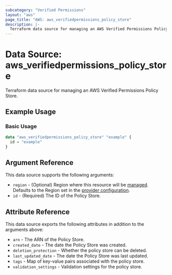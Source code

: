 ```yaml
---
subcategory: "Verified Permissions"
layout: "aws"
page_title: "AWS: aws_verifiedpermissions_policy_store"
description: |-
  Terraform data source for managing an AWS Verified Permissions Policy Store.
---
```


# Data Source: aws_verifiedpermissions_policy_store

Terraform data source for managing an AWS Verified Permissions Policy Store.

## Example Usage

### Basic Usage

```terraform
data "aws_verifiedpermissions_policy_store" "example" {
  id = "example"
}
```

## Argument Reference

This data source supports the following arguments:

* `region` - (Optional) Region where this resource will be [managed](https://docs.aws.amazon.com/general/latest/gr/rande.html#regional-endpoints). Defaults to the Region set in the [provider configuration](https://registry.terraform.io/providers/hashicorp/aws/latest/docs#aws-configuration-reference).
* `id` - (Required) The ID of the Policy Store.

## Attribute Reference

This data source exports the following attributes in addition to the arguments above:

* `arn` - The ARN of the Policy Store.
* `created_date` - The date the Policy Store was created.
* `deletion_protection` - Whether the policy store can be deleted.
* `last_updated_date` - The date the Policy Store was last updated.
* `tags` - Map of key-value pairs associated with the policy store.
* `validation_settings` - Validation settings for the policy store.
